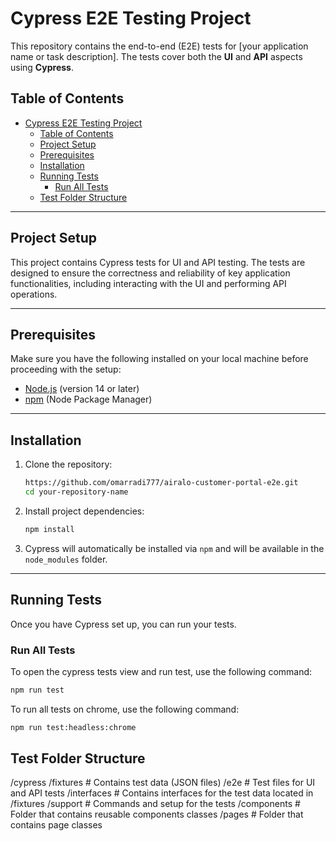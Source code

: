 # Cypress E2E Testing Project

This repository contains the end-to-end (E2E) tests for [your application name or task description]. The tests cover both the **UI** and **API** aspects using **Cypress**.

## Table of Contents
- [Cypress E2E Testing Project](#cypress-e2e-testing-project)
  - [Table of Contents](#table-of-contents)
  - [Project Setup](#project-setup)
  - [Prerequisites](#prerequisites)
  - [Installation](#installation)
  - [Running Tests](#running-tests)
    - [Run All Tests](#run-all-tests)
  - [Test Folder Structure](#test-folder-structure)

---

## Project Setup

This project contains Cypress tests for UI and API testing. The tests are designed to ensure the correctness and reliability of key application functionalities, including interacting with the UI and performing API operations.

---

## Prerequisites

Make sure you have the following installed on your local machine before proceeding with the setup:

- [Node.js](https://nodejs.org/en/) (version 14 or later)
- [npm](https://www.npmjs.com/) (Node Package Manager)

---

## Installation

1. Clone the repository:

    ```bash
    https://github.com/omarradi777/airalo-customer-portal-e2e.git
    cd your-repository-name
    ```

2. Install project dependencies:

    ```bash
    npm install
    ```

3. Cypress will automatically be installed via `npm` and will be available in the `node_modules` folder.

---

## Running Tests

Once you have Cypress set up, you can run your tests.

### Run All Tests

To open the cypress tests view and run test, use the following command:

```bash
npm run test
```

To run all tests on chrome, use the following command:

```bash
npm run test:headless:chrome
```

## Test Folder Structure
/cypress
  /fixtures            # Contains test data (JSON files)
  /e2e                 # Test files for UI and API tests
  /interfaces          # Contains interfaces for the test data located in /fixtures
  /support             # Commands and setup for the tests
    /components        # Folder that contains reusable components classes
    /pages             # Folder that contains page classes

